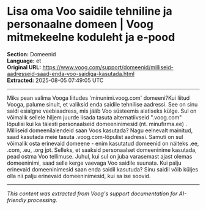 # Lisa oma Voo saidile tehniline ja personaalne domeen | Voog mitmekeelne koduleht ja e-pood

**Section:** Domeenid  
**Language:** et  
**Original URL:** https://www.voog.com/support/domeenid/milliseid-aadresseid-saad-enda-voo-saidiga-kasutada.html  
**Extracted:** 2025-08-05 07:49:05 UTC

---

Miks pean valima Vooga liitudes 'minunimi.voog.com' domeeni?Kui liitud Vooga, palume sinult, et valiksid enda saidile tehnilise aadressi. See on sinu saidi esialgne veebiaadress, mis jääb Voo süsteemis alatiseks külge. Sul on võimalik sellele hiljem juurde lisada tasuta alternatiivseid ".voog.com" lõpulisi kui ka täiesti personaalseid domeeninimesid (nt. minufirma.ee) .
Milliseid domeenilaiendeid saan Voos kasutada?
Nagu eelnevalt mainitud, saad kasutada meie tasuta .voog.com-lõpulist aadressi. Samuti on sul võimalik osta erinevaid domeene - enim kasutatud domeenid on näiteks .ee, .com, .eu, .org jpt. Selleks, et saaksid personaalset domeeninime kasutada, pead ostma Voo tellimuse.
Juhul, kui sul on juba varasemast ajast olemas domeeninimi, saad selle kerge vaevaga Voo saidile suunata.
Kui palju erinevaid domeeninimesid saan enda saidil kasutuda?
Sinu saidil võib küljes olla nii palju erinevaid domeeninimesid, kui sa ise soovid.

---

*This content was extracted from Voog's support documentation for AI-friendly processing.*
